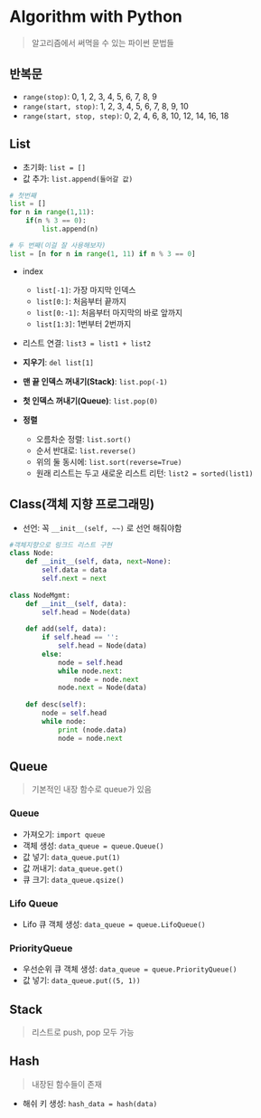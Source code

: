 # Algorithm with Python
> 알고리즘에서 써먹을 수 있는 파이썬 문법들

## 반복문
- `range(stop)`: 0, 1, 2, 3, 4, 5, 6, 7, 8, 9
- `range(start, stop)`: 1, 2, 3, 4, 5, 6, 7, 8, 9, 10
- `range(start, stop, step)`: 0, 2, 4, 6, 8, 10, 12, 14, 16, 18


## List
- 초기화: `list = []`
- 값 추가: `list.append(들어갈 값)`
```python
# 첫번째
list = []
for n in range(1,11):
    if(n % 3 == 0):
        list.append(n)

# 두 번째(이걸 잘 사용해보자)
list = [n for n in range(1, 11) if n % 3 == 0]
```
- index
    - `list[-1]`: 가장 마지막 인덱스
    - `list[0:]`: 처음부터 끝까지
    - `list[0:-1]`: 처음부터 마지막의 바로 앞까지
    - `list[1:3]`: 1번부터 2번까지

- 리스트 연결: `list3 = list1 + list2`

- **지우기**: `del list[1]`

- **맨 끝 인덱스 꺼내기(Stack)**: `list.pop(-1)`

- **첫 인덱스 꺼내기(Queue)**: `list.pop(0)`

- **정렬**
    - 오름차순 정렬: `list.sort()`
    - 순서 반대로: `list.reverse()`
    - 위의 둘 동시에: `list.sort(reverse=True)`
    - 원래 리스트는 두고 새로운 리스트 리턴: `list2 = sorted(list1)`

## Class(객체 지향 프로그래밍)
- 선언: 꼭 `__init__(self, ~~)` 로 선언 해줘야함
```python
#객체지향으로 링크드 리스트 구현
class Node:
    def __init__(self, data, next=None):
        self.data = data
        self.next = next
    
class NodeMgmt:
    def __init__(self, data):
        self.head = Node(data)
        
    def add(self, data):
        if self.head == '':
            self.head = Node(data)
        else:
            node = self.head
            while node.next:
                node = node.next
            node.next = Node(data)
        
    def desc(self):
        node = self.head
        while node:
            print (node.data)
            node = node.next
```  

## Queue
> 기본적인 내장 함수로 queue가 있음

### Queue
- 가져오기: `import queue`
- 객체 생성: `data_queue = queue.Queue()`
- 값 넣기: `data_queue.put(1)`
- 값 꺼내기: `data_queue.get()`
- 큐 크기: `data_queue.qsize()`
### Lifo Queue
- Lifo 큐 객체 생성: `data_queue = queue.LifoQueue()`

### PriorityQueue
- 우선순위 큐 객체 생성: `data_queue = queue.PriorityQueue()`
- 값 넣기: `data_queue.put((5, 1))`

## Stack
> 리스트로 push, pop 모두 가능

## Hash
> 내장된 함수들이 존재
- 해쉬 키 생성: `hash_data = hash(data)` 
